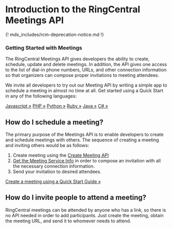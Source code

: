 # Introduction to the RingCentral Meetings API

{! mdx_includes/rcm-deprecation-notice.md !}

<div class="jumbotron pt-1">
  <h3 class="display-5">Getting Started with Meetings</h3>
  <p class="lead">The RingCentral Meetings API gives developers the ability to create, schedule, update and delete meetings. In addition, the API gives one access to the list of dial-in phone numbers, URLs, and other connection information so that organizers can compose proper invitations to meeting attendees.</p>
  <p>We invite all developers to try out our Meeting API by writing a simple app to schedule a meeting in almost no time at all. Get started using a Quick Start in any of the following languages:</p>
  <a href="quick-start/#Javascript" class="btn btn-light qs-link">Javascript &raquo;</a>
  <a href="quick-start/#PHP" class="btn btn-light qs-link">PHP &raquo;</a>
  <a href="quick-start/#Python" class="btn btn-light qs-link">Python &raquo;</a>
  <a href="quick-start/#Ruby" class="btn btn-light qs-link">Ruby &raquo;</a>
  <a href="quick-start/#Java" class="btn btn-light qs-link">Java &raquo;</a>
  <a href="quick-start/#C#" class="btn btn-light qs-link">C# &raquo;</a>
</div>

## How do I schedule a meeting?

The primary purpose of the Meetings API is to enable developers to create and schedule meetings with others. The sequence of creating a meeting and inviting others would be as follows:

1. Create meeting using the [Create Meeting API](https://developers.ringcentral.com/api-reference/Meeting-Management/createMeeting)
2. [Get the Meeting Service Info](https://developers.ringcentral.com/api-reference/Meeting-Configuration/readMeetingServiceInfo) in order to compose an invitation with all the necessary connection information.
3. Send your invitation to desired attendees.

[Create a meeting using a Quick Start Guide &raquo;](quick-start.md)

## How do I invite people to attend a meeting?

RingCentral meetings can be attended by anyone who has a link, so there is no API needed in order to add participants. Just create the meeting, obtain the meeting URL, and send it to whomever needs to attend. 
